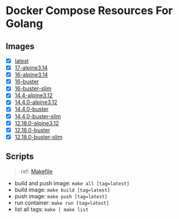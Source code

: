 # Docker Compose Resources For Golang

## Images

- [x] [latest](./latest/Dockerfile)
- [x] [17-alpine3.14](./17-alpine3.14/Dockerfile)
- [x] [16-alpine3.14](./16-alpine3.14/Dockerfile)
- [x] [16-buster](./16-buster/Dockerfile)
- [x] [16-buster-slim](./16-buster-slim/Dockerfile)
- [x] [14.4-alpine3.12](./14.4-alpine3.12/Dockerfile)
- [x] [14.4.0-alpine3.12](./14.4.0-alpine3.12/Dockerfile)
- [x] [14.4.0-buster](./14.4.0-buster/Dockerfile)
- [x] [14.4.0-buster-slim](./14.4.0-buster-slim/Dockerfile)
- [x] [12.18.0-alpine3.12](./12.18.0-alpine3.12/Dockerfile)
- [x] [12.18.0-buster](./12.18.0-buster/Dockerfile)
- [x] [12.18.0-buster-slim](./12.18.0-buster-slim/Dockerfile)

## Scripts

>ref: [Makefile](./Makefile)

- build and push image: `make all [tag=latest]`
- build image: `make build [tag=latest]`
- push image: `make push [tag=latest]`
- run container: `make run [tag=latest]`
- list all tags: `make | make list`
